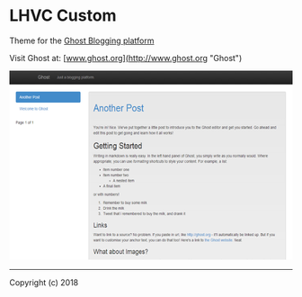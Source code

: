LHVC Custom
=======

Theme for the [Ghost Blogging platform](http://ghost.org "Ghost Blogging Platform")

Visit Ghost at: [www.ghost.org](http://www.ghost.org "Ghost")

![Screenshot](ghost.png?raw=true)

---

Copyright (c) 2018
